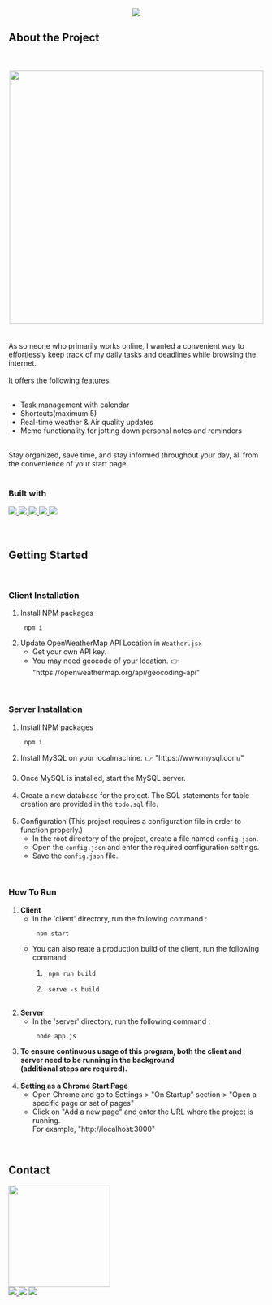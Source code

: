 <div align="center">
<img src="https://capsule-render.vercel.app/api?type=waving&color=a39bd2&height=300&section=header&text=⭐Todo%20Start%20Page⭐&fontSize=55&fontColor=fffacd&desc=This%20is%20for%20Chrome%20start%20page&descSize=15" />
</div>
<!-- index -->

<!-- 웹 서비스 소개  -->
<h2>About the Project</h2>
<br /><br />
<div align="center">
<img src="https://github.com/uj-kim/newTodoApp/assets/67899735/81a137c4-343e-4046-b2c9-0dd7526b6d3b" height="500" />
<br />
<br />
<br />
</div>
<!-- This project is designed to serve as a Chrome start page, built using React, fullcalendar, and my own to-do app.  -->
As someone who primarily works online, I wanted a convenient way to effortlessly keep track of my daily tasks and deadlines while browsing the internet. 
<br /><br />
It offers the following features:
<br /><br />
<ul>
<li> Task management with calendar </li>
<li> Shortcuts(maximum 5)</li>
<li> Real-time weather & Air quality updates</li>
<li> Memo functionality for jotting down personal notes and reminders</li>
</ul>
<br />
Stay organized, save time, and stay informed throughout your day, all from the convenience of your start page.
<br /><br />
<h3>Built with</h3>
<div>
<a href="https://reactjs.org">
  <img src="https://img.shields.io/badge/React-20232A?style=for-the-badge&logo=react&logoColor=61DAFB" />
</a>
<a href="https://fullcalendar.io/">
  <img src="https://img.shields.io/badge/FullCalendar-20232A?style=for-the-badge&logo=javascript&logoColor=F7DF1E"/>
</a>
<a href="https://nodejs.org/">
  <img src="https://img.shields.io/badge/Node.js-20232A?style=for-the-badge&logo=node.js&logoColor=339933" />
</a>
<a href="https://www.mysql.com/">
  <img src="https://img.shields.io/badge/mysql-20232A?style=for-the-badge&logo=mysql&logoColor=4479A1" />
</a>
<a href="https://openweathermap.org/api">
  <img src="https://img.shields.io/badge/openweathermapapi-20232A?style=for-the-badge" />
</a>
</div>
<br /><br />

<!-- 설치 방법 -->
<h2>Getting Started</h2>
<br />
<h3>Client Installation</h3>
<ol>
  <li> Install NPM packages
    <pre><code> npm i </code></pre>
  </li>
  <li> Update OpenWeatherMap API Location in <code>Weather.jsx</code>
    <ul>
      <li> Get your own API key. </li>
      <li> You may need geocode of your location. 👉 "https://openweathermap.org/api/geocoding-api" </li>
    </ul>
  </li>
 </ol>
 <br />
 <h3>Server Installation</h3>
  <ol>
    <li> Install NPM packages
        <pre><code> npm i </code></pre>
    </li>
    <li> Install MySQL on your localmachine. 👉 "https://www.mysql.com/" </li><br />
    <li> Once MySQL is installed, start the MySQL server. </li><br />
    <li> Create a new database for the project. The SQL statements for table creation are provided in the <code>todo.sql</code> file. </li><br />
    <li> Configuration (This project requires a configuration file in order to function properly.)
      <ul>
        <li>In the root directory of the project, create a file named <code>config.json</code>. </li>
        <li> Open the <code>config.json</code> and enter the required configuration settings. </li>
        <li> Save the <code>config.json</code> file.</li>
      </ul>
    </li>
   </ol>
  <br />
  <h3> How To Run </h3>
  <ol>
  <li> <b>Client</b>
       <ul>
         <li> In the 'client' directory, run the following command : 
           <pre><code> npm start </code></pre>
         </li>
         <li> You can also reate a production build of the client, run the following command:
           <ol>
             <li><pre><code> npm run build </code></pre></li>
             <li><pre><code> serve -s build </code></pre</li>
           </ol>
          </li>
         </ul>
   </li>
   <li> <b>Server</b>
         <ul>
           <li> In the 'server' directory, run the following command :
             <pre><code> node app.js </pre></code>
           </li>
         </ul>
       </li>
  <li><b> To ensure continuous usage of this program, both the client and server need to be running in the background <br />
         (additional steps are required).
  </b></li><br />
  <li> <b>Setting as a Chrome Start Page </b>
         <ul>
           <li> Open Chrome and go to Settings > "On Startup" section > "Open a specific page or set of pages"</li>
           <li> Click on "Add a new page" and enter the URL where the project is running.<br />
             For example, <a>"http://localhost:3000" </a>
          </ul>
  </li>
  </ol>
  <br />
<!--  Contact  -->
<h2>Contact</h2>
<img src="https://github.com/uj-kim/newTodoApp/assets/67899735/40c95479-1202-4bc1-a241-e42de46b2655" width="200" height="200"/>
<div>
<a href="https://github.com/uj-kim">
  <img src="https://img.shields.io/badge/Github-181717?style=flat-square&logo=github&logoColor=white" />
</a>
<a>
  <img src="https://img.shields.io/badge/Gmail-EA4335?style=flat-square&logo=gmail&logoColor=white" />
</a>
<a href="https://www.notion.so/uorez/33acf2e45174409abf9e4915c88452df?pvs=4">
  <img src="https://img.shields.io/badge/Notion-000000?style=flat-square&logo=notion&logoColor=white" />
</a>
</div>

 
